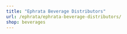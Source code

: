 ```yaml
---
title: "Ephrata Beverage Distributors"
url: /ephrata/ephrata-beverage-distributors/
shop: beverages
---
```

